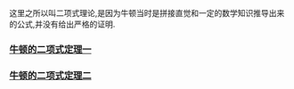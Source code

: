 这里之所以叫二项式理论,是因为牛顿当时是拼接直觉和一定的数学知识推导出来的公式,并没有给出严格的证明.
### [牛顿的二项式定理一](https://ccjou.wordpress.com/2013/11/01/%E7%89%9B%E9%A0%93%E7%9A%84%E4%BA%8C%E9%A0%85%E5%BC%8F%E5%AE%9A%E7%90%86-%E4%B8%8A/)
### [牛顿的二项式定理二](https://ccjou.wordpress.com/2013/11/05/%E7%89%9B%E9%A0%93%E7%9A%84%E4%BA%8C%E9%A0%85%E5%BC%8F%E5%AE%9A%E7%90%86-%E4%B8%8B/)
